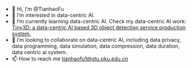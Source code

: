 - 👋 Hi, I’m @TianhaoFu
- 👀 I’m interested in data-centric AI.
- 🌱 I’m currently learning data-centric AI. Check my data-centric AI work: [Tiny3D: a data-centric AI based 3D object detection service production system.](https://github.com/TinyDataML/Tiny3D)
- 💞️ I’m looking to collaborate on data-centric AI, including data privacy, data programming, data simulation, data compression, data duration, data centric ai system.
- 📫 How to reach me tianhaofu1@stu.pku.edu.cn

<!---
TianhaoFu/TianhaoFu is a ✨ special ✨ repository because its `README.md` (this file) appears on your GitHub profile.
You can click the Preview link to take a look at your changes.
--->
